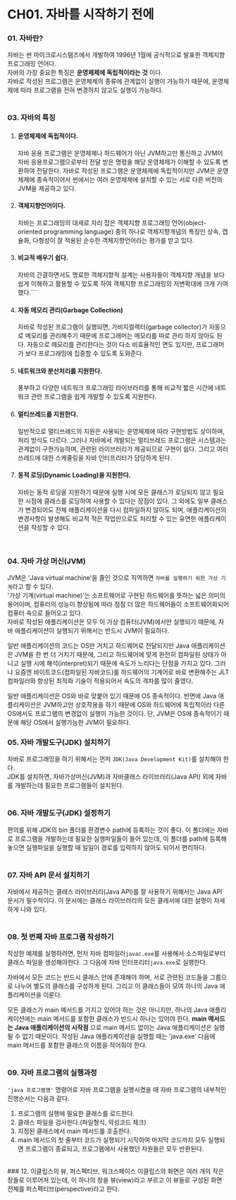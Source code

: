 CH01. 자바를 시작하기 전에
=====================
### 01. 자바란?
자바는 썬 마이크로시스템즈에서 개발하여 1996년 1월에 공식적으로 발표한 객체지향 프로그래밍 언어다.  
자바의 가장 중요한 특징은 __운영체제에 독립적이라는 것__ 이다.  
자바로 작성된 프로그램은 운영체제의 종류에 관계없이 실행이 가능하기 때문에, 운영체제에 따라 프로그램을 전혀 변경하지 않고도 실행이 가능하다.  
<br>

### 03. 자바의 특징
1. #### 운영체제에 독립적이다.
    자바 응용 프로그램은 운영체제나 하드웨어가 아닌 JVM하고만 통신하고 JVM이 자바 응용프로그램으로부터 전달 받은 명령을 해당 운영체제가 이해할 수 있도록 변환하여 전달한다. 자바로 작성된 프로그램은 운영체제에 독립적이지만 JVM은 운영체제에 종속적이어서 썬에서는 여러 운영체제에 설치할 수 있는 서로 다른 버전의 JVM을 제공하고 있다.  
2. #### 객체지향언어이다.
    자바는 프로그래밍의 대세로 자리 잡은 객체지향 프로그래밍 언어(object-oriented programming language) 중의 하나로 객체지향개념의 특징인 상속, 캡슐화, 다형성이 잘 적용된 순수한 객체지향언어라는 평가를 받고 있다. 
3. #### 비교적 배우기 쉽다.
    자바의 간결하면서도 명료한 객체지향적 설계는 사용자들이 객체지향 개념을 보다 쉽게 이해하고 활용할 수 있도록 하여 객체지향 프로그래밍의 저변확대에 크게 기여했다.```  
4. #### 자동 메모리 관리(Garbage Collection)
    자바로 작성된 프로그램이 실행되면, 가비지컬렉터(garbage collector)가 자동으로 메모리를 관리해주기 때문에 프로그래머는 메모리를 따로 관리 하지 않아도 된다. 자동으로 메모리를 관리한다는 것이 다소 비효율적인 면도 있지만, 프로그래머가 보다 프로그래밍에 집중할 수 있도록 도와준다. 
5. #### 네트워크와 분산처리를 지원한다.
    풍부하고 다양한 네트워크 프로그래밍 라이브러리를 통해 비교적 짧은 시간에 네트워크 관련 프로그램을 쉽게 개발할 수 있도록 지원한다.  
6. #### 멀티쓰레드를 지원한다.
    일반적으로 멀티쓰레드의 지원은 사용되는 운영체제에 따라 구현방법도 상이하며, 처리 방식도 다르다. 그러나 자바에서 개발되는 멀티쓰레드 프로그램은 시스템과는 관계없이 구현가능하며, 관련된 라이브러리가 제공되므로 구현이 쉽다. 그리고 여러 쓰레드에 대한 스케줄링을 자바 인터프리터가 담당하게 된다.  
7. #### 동적 로딩(Dynamic Loading)을 지원한다.
    자바는 동적 로딩을 지원하기 때문에 실행 시에 모든 클래스가 로딩되지 않고 필요한 시점에 클래스를 로딩하여 사용할 수 있다는 장점이 있다. 그 외에도 일부 클래스가 변경되어도 전체 애플리케이션을 다시 컴파일하지 않아도 되며, 애플리케이션의 변경사항이 발생해도 비교적 적은 작업만으로도 처리할 수 있는 유연한 애플리케이션을 작성할 수 있다.      
<br>

### 04. 자바 가상 머신(JVM)
JVM은 'Java virtual machine'을 줄인 것으로 직역하면 `자바를 실행하기 위한 가상 기계`라고 할 수 있다.  
'가상 기계(virtual machine)'는 소프트웨어로 구현된 하드웨어를 뜻하는 넓은 의미의 용어이며, 컴퓨터의 성능이 향상됨에 따라 점점 더 많은 하드웨어들이 소프트웨어화되어 컴퓨터 속으로 들어오고 있다.  
자바로 작성된 애플리케이션은 모두 이 가상 컴퓨터(JVM)에서만 실행되기 때문에, 자바 애플리케이션이 실행되기 위해서는 반드시 JVM이 필요하다.  

일반 애플리케이션의 코드는 OS만 거치고 하드웨어로 전달되지만 Java 애플리케이션은 JVM을 한 번 더 거치기 때문에, 그리고 하드웨어에 맞게 완전히 컴파일된 상태가 아니고 실행 시에 해석(interpret)되기 때문에 속도가 느리다는 단점을 가지고 있다. 
그러나 요즘엔 바이트코드(컴파일된 자바코드)를 하드웨어의 기계어로 바로 변환해주는 JLT 컴파일러와 향상된 최적화 기술이 적용되어서 속도의 격차를 많이 줄였다.  

일반 애플리케이션은 OS와 바로 맞붙어 있기 때문에 OS 종속적이다. 반면에 Java 애플리케이션은 JVM하고만 상호작용을 하기 때문에 OS와 하드웨어에 독립적이라 다른 OS에서도 프로그램의 변경없이 실행이 가능한 것이다. 
단, JVM은 OS에 종속적이기 때문에 해당 OS에서 실행가능한 JVM이 필요하다.
<br>
### 05. 자바 개발도구(JDK) 설치하기
자바로 프로그래밍을 하기 위해서는 먼저 `JDK(Java Development Kit)`를 설치해야 한다.  
JDK를 설치하면, 자바가상머신(JVM)과 자바클래스 라이브러리(Java API) 외에 자바를 개발하는데 필요한 프로그램들이 설치된다.  
<br>
### 06. 자바 개발도구(JDK) 설정하기
편의를 위해 JDK의 bin 폴더를 환경변수 path에 등록하는 것이 좋다. 이 폴더에는 자바로 프로그램을 개발하는데 필요한 실행파일들이 들어 있는데, 이 폴더를 path에 등록해 놓으면 실행파일을 실행할 때 일일이 경로를 입력하지 않아도 되어서 편리하다.  
<br>
### 07. 자바 API 문서 설치하기
자바에서 제공하는 클래스 라이브러리(Java API)를 잘 사용하기 위해서는 Java API 문서가 필수적이다. 이 문서에는 클래스 라이브러리의 모든 클레서에 대한 설명이 자세하게 나와 있다.  
<br>
### 08. 첫 번째 자바 프로그램 작성하기
작성한 예제를 실행하려면, 먼저 자바 컴파일러`javac.exe`를 사용해서 소스파일로부터 클래스 파일을 생성해야한다. 그 다음에 자바 인터프리터`java.exe`로 실행한다.  

자바에서 모든 코드는 반드시 클래스 안에 존재해야 하며, 서로 관련된 코드들을 그룹으로 나누어 별도의 클래스를 구성하게 된다. 그리고 이 클래스들이 모여 하나의 Java 애플리케이션을 이룬다.   

모든 클래스가 main 메서드를 가지고 있어야 하는 것은 아니지만, 하나의 Java 애플리케이션에는 main 메서드를 포함한 클래스가 반드시 하나는 있어야 한다. __main 메서드는 Java 애플리케이션의 시작점__ 으로 main 메서드 없이는 Java 애플리케이션은 실행될 수 없기 때문이다. 
작성된 Java 애플리케이션을 실행할 때는 'java.exe' 다음에 main 메서드를 포함한 클래스의 이름을 적어줘야 한다.  
<br>
### 09. 자바 프로그램의 실행과정
`'java 프로그램명'` 명령어로 자바 프로그램을 실행시켰을 때 자바 프로그램의 내부적인 진행순서는 다음과 같다.  
1. 프로그램의 실행에 필요한 클래스를 로드한다.
2. 클래스 파일을 검사한다.(파일형식, 악성코드 체크)
3. 지정된 클래스에서 main 메서드를 호출한다.
4. main 메서드의 첫 줄부터 코드가 실행되기 시작하여 마지막 코드까지 모두 실행되면 프로그램이 종료되고, 프로그램에서 사용했던 자원들은 모두 반환된다.  
<br>
### 12. 이클립스의 뷰, 퍼스펙티브, 워크스페이스
이클립스의 화면은 여러 개의 작은 창들로 이루어져 있는데, 이 하나의 창을 뷰(view)라고 부르고 이 뷰들로 구성된 화면 전체를 퍼스펙티브(perspective)라고 한다.  
